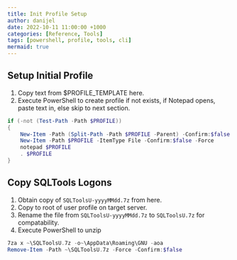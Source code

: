 ```yaml
---
title: Init Profile Setup
author: danijel
date: 2022-10-11 11:00:00 +1000
categories: [Reference, Tools]
tags: [powershell, profile, tools, cli]
mermaid: true
---
```


## Setup Initial Profile

1. Copy text from $PROFILE_TEMPLATE here.
2. Execute PowerShell to create profile if not exists, if Notepad opens, paste text in, else skip to next section.

```powershell
if (-not (Test-Path -Path $PROFILE))
{
    New-Item -Path (Split-Path -Path $PROFILE -Parent) -Confirm:$false -Force
    New-Item -Path $PROFILE -ItemType File -Confirm:$false -Force
    notepad $PROFILE
    . $PROFILE
}
```

## Copy SQLTools Logons

1. Obtain copy of `SQLToolsU-yyyyMMdd.7z` from here.
1. Copy to root of user profile on target server.
1. Rename the file from `SQLToolsU-yyyyMMdd.7z` to `SQLToolsU.7z` for compatability.
1. Execute PowerShell to unzip

```powershell
7za x ~\SQLToolsU.7z -o~\AppData\Roaming\GNU -aoa
Remove-Item -Path ~\SQLToolsU.7z -Force -Confirm:$false
```
